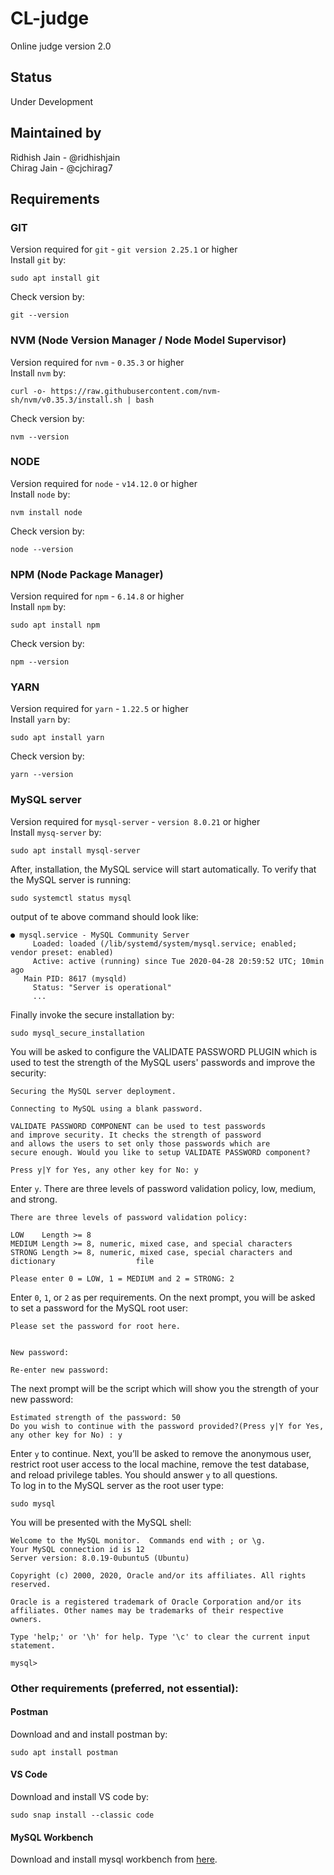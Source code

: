 # CL-judge
Online judge version 2.0

## Status
Under Development
## Maintained by
Ridhish Jain - @ridhishjain  
Chirag Jain - @cjchirag7

## Requirements

### GIT
Version required for `git` - `git version 2.25.1` or higher  
Install `git` by:
```
sudo apt install git
```
Check version by:
```
git --version
```

### NVM (Node Version Manager / Node Model Supervisor)
Version required for `nvm` - `0.35.3` or higher  
Install `nvm` by:
```
curl -o- https://raw.githubusercontent.com/nvm-sh/nvm/v0.35.3/install.sh | bash
```
Check version by:
```
nvm --version
```

### NODE
Version required for `node` - `v14.12.0` or higher  
Install `node` by:
```
nvm install node
```
Check version by:
```
node --version
```

### NPM (Node Package Manager)
Version required for `npm` - `6.14.8` or higher  
Install `npm` by:
 ```
 sudo apt install npm
 ```
 Check version by:
 ```
 npm --version
 ```

### YARN
Version required for `yarn` - `1.22.5` or higher  
Install `yarn` by:
```
sudo apt install yarn
```
Check version by:
```
yarn --version
```

### MySQL server
Version required for `mysql-server` - `version 8.0.21` or higher  
Install `mysq-server` by:
```
sudo apt install mysql-server
```
After, installation, the MySQL service will start automatically. To verify that the MySQL server is running:
```
sudo systemctl status mysql
```
output of te above command should look like:
```
● mysql.service - MySQL Community Server
     Loaded: loaded (/lib/systemd/system/mysql.service; enabled; vendor preset: enabled)
     Active: active (running) since Tue 2020-04-28 20:59:52 UTC; 10min ago
   Main PID: 8617 (mysqld)
     Status: "Server is operational"
     ...
```
Finally invoke the secure installation by:
```
sudo mysql_secure_installation
```
You will be asked to configure the VALIDATE PASSWORD PLUGIN which is used to test the strength of the MySQL users' passwords and improve the security:
```
Securing the MySQL server deployment.

Connecting to MySQL using a blank password.

VALIDATE PASSWORD COMPONENT can be used to test passwords
and improve security. It checks the strength of password
and allows the users to set only those passwords which are
secure enough. Would you like to setup VALIDATE PASSWORD component?

Press y|Y for Yes, any other key for No: y
```
Enter `y`. There are three levels of password validation policy, low, medium, and strong.
```
There are three levels of password validation policy:

LOW    Length >= 8
MEDIUM Length >= 8, numeric, mixed case, and special characters
STRONG Length >= 8, numeric, mixed case, special characters and dictionary                  file

Please enter 0 = LOW, 1 = MEDIUM and 2 = STRONG: 2
```
Enter `0`, `1`, or `2` as per requirements. On the next prompt, you will be asked to set a password for the MySQL root user:
```
Please set the password for root here.


New password: 

Re-enter new password: 
```
The next prompt will be the script which will show you the strength of your new password:
```
Estimated strength of the password: 50 
Do you wish to continue with the password provided?(Press y|Y for Yes, any other key for No) : y
```
Enter `y` to continue. Next, you’ll be asked to remove the anonymous user, restrict root user access to the local machine, remove the test database, and reload privilege tables. You should answer `y` to all questions.  
To log in to the MySQL server as the root user type:
```
sudo mysql
```
You will be presented with the MySQL shell:
```
Welcome to the MySQL monitor.  Commands end with ; or \g.
Your MySQL connection id is 12
Server version: 8.0.19-0ubuntu5 (Ubuntu)

Copyright (c) 2000, 2020, Oracle and/or its affiliates. All rights reserved.

Oracle is a registered trademark of Oracle Corporation and/or its
affiliates. Other names may be trademarks of their respective
owners.

Type 'help;' or '\h' for help. Type '\c' to clear the current input statement.

mysql>
```

### Other requirements (preferred, not essential):
#### Postman
Download and and install postman by:
```
sudo apt install postman
```
#### VS Code
Download and install VS code by:
```
sudo snap install --classic code
```
#### MySQL Workbench
Download and install mysql workbench from [here](https://dev.mysql.com/downloads/workbench/).
